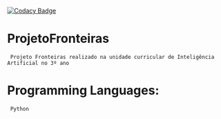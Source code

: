 [![Codacy Badge](https://api.codacy.com/project/badge/Grade/1fde22d6d46a433986d24728f2eebac5)](https://www.codacy.com?utm_source=github.com&amp;utm_medium=referral&amp;utm_content=7Backwards/ProjetoFronteiras&amp;utm_campaign=Badge_Grade)

# ProjetoFronteiras
```alpha
 Projeto Fronteiras realizado na unidade curricular de Inteligência Artificial no 3º ano
```



# Programming Languages:
```alpha
 Python
```


